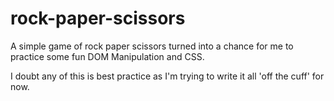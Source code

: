 # rock-paper-scissors
A simple game of rock paper scissors turned into a chance for me to practice some fun DOM Manipulation and CSS. 

I doubt any of this is best practice as I'm trying to write it all 'off the cuff' for now. 